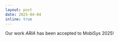 ```yaml
---
layout: post
date: 2025-04-04
inline: true
---
```


Our work *ARIA* has been accepted to MobiSys 2025!
